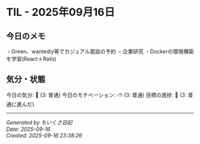 # TIL - 2025年09月16日

## 今日のメモ
・Green、wantedly等でカジュアル面談の予約
・企業研究
・Dockerの環境構築を学習(React＋Rails)


## 気分・状態
今日の気分: 🙂 (3: 普通)
今日のモチベーション: ⛅ (3: 普通)
目標の進捗: 🌱 (3: 普通に進んだ)

---
*Generated by ちいくさ日記*  
*Date: 2025-09-16*  
*Created: 2025-09-16 23:38:26*
